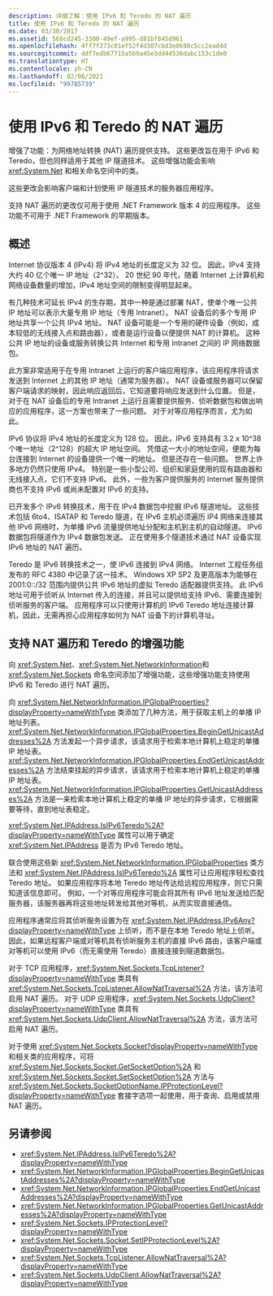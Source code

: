 ```yaml
---
description: 详细了解：使用 IPv6 和 Teredo 的 NAT 遍历
title: 使用 IPv6 和 Teredo 的 NAT 遍历
ms.date: 03/30/2017
ms.assetid: 568cd245-3300-49ef-a995-d81bf845d961
ms.openlocfilehash: 4ff7f273c01ef52f4d307cbd3e0698c5cc2ead4d
ms.sourcegitcommit: ddf7edb67715a5b9a45e3dd44536dabc153c1de0
ms.translationtype: HT
ms.contentlocale: zh-CN
ms.lasthandoff: 02/06/2021
ms.locfileid: "99785739"
---
```

# <a name="nat-traversal-using-ipv6-and-teredo"></a>使用 IPv6 和 Teredo 的 NAT 遍历

增强了功能：为网络地址转换 (NAT) 遍历提供支持。 这些更改旨在用于 IPv6 和 Teredo，但也同样适用于其他 IP 隧道技术。 这些增强功能会影响 <xref:System.Net> 和相关命名空间中的类。  
  
 这些更改会影响客户端和计划使用 IP 隧道技术的服务器应用程序。  
  
 支持 NAT 遍历的更改仅可用于使用 .NET Framework 版本 4 的应用程序。 这些功能不可用于 .NET Framework 的早期版本。  
  
## <a name="overview"></a>概述  

 Internet 协议版本 4 (IPv4) 将 IPv4 地址的长度定义为 32 位。 因此，IPv4 支持大约 40 亿个唯一 IP 地址（2^32）。 20 世纪 90 年代，随着 Internet 上计算机和网络设备数量的增加，IPv4 地址空间的限制变得明显起来。  
  
 有几种技术可延长 IPv4 的生存期，其中一种是通过部署 NAT，使单个唯一公共 IP 地址可以表示大量专用 IP 地址（专用 Intranet）。 NAT 设备后的多个专用 IP 地址共享一个公共 IPv4 地址。 NAT 设备可能是一个专用的硬件设备（例如，成本较低的无线接入点和路由器），或者是运行设备以便提供 NAT 的计算机。 这种公共 IP 地址的设备或服务转换公共 Internet 和专用 Intranet 之间的 IP 网络数据包。  
  
 此方案非常适用于在专用 Intranet 上运行的客户端应用程序，该应用程序将请求发送到 Internet 上的其他 IP 地址（通常为服务器）。 NAT 设备或服务器可以保留客户端请求的映射，因此响应返回后，它知道要将响应发送到什么位置。 但是，对于在 NAT 设备后的专用 Intranet 上运行且需要提供服务、侦听数据包和做出响应的应用程序，这一方案也带来了一些问题。 对于对等应用程序而言，尤为如此。  
  
 IPv6 协议将 IPv4 地址的长度定义为 128 位。 因此，IPv6 支持具有 3.2 x 10^38 个唯一地址（2^128）的超大 IP 地址空间。 凭借这一大小的地址空间，便能为每台连接到 Internet 的设备提供一个唯一的地址。 但是还存在一些问题。 世界上许多地方仍然只使用 IPv4。 特别是一些小型公司、组织和家庭使用的现有路由器和无线接入点，它们不支持 IPv6。 此外，一些为客户提供服务的 Internet 服务提供商也不支持 IPv6 或尚未配置对 IPv6 的支持。  
  
 已开发多个 IPv6 转换技术，用于在 IPv4 数据包中挖掘 IPv6 隧道地址。 这些技术包括 6to4、ISATAP 和 Teredo 隧道，在 IPv6 主机必须遍历 IP4 网络来连接其他 IPv6 网络时，为单播 IPv6 流量提供地址分配和主机到主机的自动隧道。 IPv6 数据包将隧道作为 IPv4 数据包发送。 正在使用多个隧道技术通过 NAT 设备实现 IPv6 地址的 NAT 遍历。  
  
 Teredo 是 IPv6 转换技术之一，使 IPv6 连接到 IPv4 网络。 Internet 工程任务组发布的 RFC 4380 中记录了这一技术。 Windows XP SP2 及更高版本为能够在 2001:0::/32 范围内提供公共 IPv6 地址的虚拟 Teredo 适配器提供支持。 此 IPv6 地址可用于侦听从 Internet 传入的连接，并且可以提供给支持 IPv6、需要连接到侦听服务的客户端。 应用程序可以只使用计算机的 IPv6 Teredo 地址连接计算机，因此，无需再担心应用程序如何为 NAT 设备下的计算机寻址。  
  
## <a name="enhancements-to-support-nat-traversal-and-teredo"></a>支持 NAT 遍历和 Teredo 的增强功能  

 向 <xref:System.Net>、<xref:System.Net.NetworkInformation>和 <xref:System.Net.Sockets> 命名空间添加了增强功能，这些增强功能支持使用 IPv6 和 Teredo 进行 NAT 遍历。  
  
 向 <xref:System.Net.NetworkInformation.IPGlobalProperties?displayProperty=nameWithType> 类添加了几种方法，用于获取主机上的单播 IP 地址列表。 <xref:System.Net.NetworkInformation.IPGlobalProperties.BeginGetUnicastAddresses%2A> 方法发起一个异步请求，该请求用于检索本地计算机上稳定的单播 IP 地址表。 <xref:System.Net.NetworkInformation.IPGlobalProperties.EndGetUnicastAddresses%2A> 方法结束挂起的异步请求，该请求用于检索本地计算机上稳定的单播 IP 地址表。 <xref:System.Net.NetworkInformation.IPGlobalProperties.GetUnicastAddresses%2A> 方法是一来检索本地计算机上稳定的单播 IP 地址的异步请求，它根据需要等待，直到地址表稳定。  
  
 <xref:System.Net.IPAddress.IsIPv6Teredo%2A?displayProperty=nameWithType> 属性可以用于确定 <xref:System.Net.IPAddress> 是否为 IPv6 Teredo 地址。  
  
 联合使用这些新 <xref:System.Net.NetworkInformation.IPGlobalProperties> 类方法和 <xref:System.Net.IPAddress.IsIPv6Teredo%2A> 属性可让应用程序轻松查找 Teredo 地址。 如果应用程序将本地 Teredo 地址传达给远程应用程序，则它只需知道该信息即可。 例如，一个对等应用程序可能会将其所有 IPv6 地址发送给匹配服务器，该服务器再将这些地址转发给其他对等机，从而实现直接通信。  
  
 应用程序通常应将其侦听服务设置为在 <xref:System.Net.IPAddress.IPv6Any?displayProperty=nameWithType> 上侦听，而不是在本地 Teredo 地址上侦听。 因此，如果远程客户端或对等机具有侦听服务主机的直接 IPv6 路由，该客户端或对等机可以使用 IPv6（而无需使用 Teredo）直接连接到隧道数据包。  
  
 对于 TCP 应用程序，<xref:System.Net.Sockets.TcpListener?displayProperty=nameWithType> 类具有 <xref:System.Net.Sockets.TcpListener.AllowNatTraversal%2A> 方法，该方法可启用 NAT 遍历。 对于 UDP 应用程序，<xref:System.Net.Sockets.UdpClient?displayProperty=nameWithType> 类具有 <xref:System.Net.Sockets.UdpClient.AllowNatTraversal%2A> 方法，该方法可启用 NAT 遍历。  
  
 对于使用 <xref:System.Net.Sockets.Socket?displayProperty=nameWithType> 和相关类的应用程序，可将 <xref:System.Net.Sockets.Socket.GetSocketOption%2A> 和 <xref:System.Net.Sockets.Socket.SetSocketOption%2A> 方法与 <xref:System.Net.Sockets.SocketOptionName.IPProtectionLevel?displayProperty=nameWithType> 套接字选项一起使用，用于查询、启用或禁用 NAT 遍历。  
  
## <a name="see-also"></a>另请参阅

- <xref:System.Net.IPAddress.IsIPv6Teredo%2A?displayProperty=nameWithType>
- <xref:System.Net.NetworkInformation.IPGlobalProperties.BeginGetUnicastAddresses%2A?displayProperty=nameWithType>
- <xref:System.Net.NetworkInformation.IPGlobalProperties.EndGetUnicastAddresses%2A?displayProperty=nameWithType>
- <xref:System.Net.NetworkInformation.IPGlobalProperties.GetUnicastAddresses%2A?displayProperty=nameWithType>
- <xref:System.Net.Sockets.IPProtectionLevel?displayProperty=nameWithType>
- <xref:System.Net.Sockets.Socket.SetIPProtectionLevel%2A?displayProperty=nameWithType>
- <xref:System.Net.Sockets.TcpListener.AllowNatTraversal%2A?displayProperty=nameWithType>
- <xref:System.Net.Sockets.UdpClient.AllowNatTraversal%2A?displayProperty=nameWithType>
